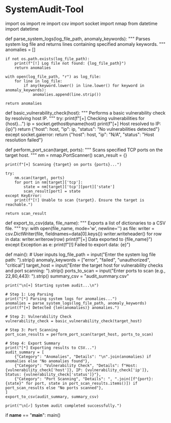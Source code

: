 # SystemAudit-Tool

import os
import re
import csv
import socket
import nmap
from datetime import datetime


def parse_system_logs(log_file_path, anomaly_keywords):
    """
    Parses system log file and returns lines containing specified anomaly keywords.
    """
    anomalies = []

    if not os.path.exists(log_file_path):
        print(f"[!] Log file not found: {log_file_path}")
        return anomalies

    with open(log_file_path, "r") as log_file:
        for line in log_file:
            if any(keyword.lower() in line.lower() for keyword in anomaly_keywords):
                anomalies.append(line.strip())

    return anomalies


def basic_vulnerability_check(host):
    """
    Performs a basic vulnerability check by resolving host IP.
    """
    try:
        print(f"[+] Checking vulnerabilities for {host}...")
        ip = socket.gethostbyname(host)
        print(f"[+] Host resolved to IP: {ip}")
        return {"host": host, "ip": ip, "status": "No vulnerabilities detected"}
    except socket.gaierror:
        return {"host": host, "ip": "N/A", "status": "Host resolution failed"}


def perform_port_scan(target, ports):
    """
    Scans specified TCP ports on the target host.
    """
    nm = nmap.PortScanner()
    scan_result = {}

    print(f"[+] Scanning {target} on ports {ports}...")

    try:
        nm.scan(target, ports)
        for port in nm[target]['tcp']:
            state = nm[target]['tcp'][port]['state']
            scan_result[port] = state
    except KeyError:
        print(f"[!] Unable to scan {target}. Ensure the target is reachable.")

    return scan_result


def export_to_csv(data, file_name):
    """
    Exports a list of dictionaries to a CSV file.
    """
    try:
        with open(file_name, mode='w', newline='') as file:
            writer = csv.DictWriter(file, fieldnames=data[0].keys())
            writer.writeheader()
            for row in data:
                writer.writerow(row)
        print(f"[+] Data exported to {file_name}")
    except Exception as e:
        print(f"[!] Failed to export data: {e}")


def main():
    # User inputs
    log_file_path = input("Enter the system log file path: ").strip()
    anomaly_keywords = ["error", "failed", "unauthorized", "critical"]
    target_host = input("Enter the target host for vulnerability checks and port scanning: ").strip()
    ports_to_scan = input("Enter ports to scan (e.g., 22,80,443): ").strip()
    summary_csv = "audit_summary.csv"

    print("\n[+] Starting system audit...\n")

    # Step 1: Log Parsing
    print("[*] Parsing system logs for anomalies...")
    anomalies = parse_system_logs(log_file_path, anomaly_keywords)
    print(f"[+] Detected {len(anomalies)} anomalies.")

    # Step 2: Vulnerability Check
    vulnerability_check = basic_vulnerability_check(target_host)

    # Step 3: Port Scanning
    port_scan_results = perform_port_scan(target_host, ports_to_scan)

    # Step 4: Export Summary
    print("[*] Exporting results to CSV...")
    audit_summary = [
        {"Category": "Anomalies", "Details": "\n".join(anomalies) if anomalies else "No anomalies found"},
        {"Category": "Vulnerability Check", "Details": f"Host: {vulnerability_check['host']}, IP: {vulnerability_check['ip']}, Status: {vulnerability_check['status']}"},
        {"Category": "Port Scanning", "Details": ", ".join([f"{port}: {state}" for port, state in port_scan_results.items()]) if port_scan_results else "No ports scanned"},
    ]
    export_to_csv(audit_summary, summary_csv)

    print("\n[✓] System audit completed successfully.")


if __name__ == "__main__":
    main()
